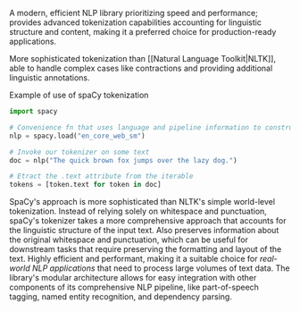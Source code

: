 A modern, efficient NLP library prioritizing speed and performance; provides advanced tokenization capabilities accounting for linguistic structure and content, making it a preferred choice for production-ready applications.

More sophisticated tokenization than [[Natural Language Toolkit|NLTK]], able to handle complex cases like contractions and providing additional linguistic annotations.

Example of use of spaCy tokenization
```python
import spacy

# Convenience fn that uses language and pipeline information to construct a Language object, loads in model data/weights, and returns it.
nlp = spacy.load("en_core_web_sm")

# Invoke our tokenizer on some text
doc = nlp("The quick brown fox jumps over the lazy dog.")

# Etract the .text attribute from the iterable 
tokens = [token.text for token in doc]
```
SpaCy's approach is more sophisticated than NLTK's simple world-level tokenization. Instead of relying solely on whitespace and punctuation, spaCy's tokenizer takes a more comprehensive approach that accounts for the linguistic structure of the input text. Also preserves information about the original whitespace and punctuation, which can be useful for downstream tasks that require preserving the formatting and layout of the text. Highly efficient and performant, making it a suitable choice for *real-world NLP applications* that need to process large volumes of text data. The library's modular architecture allows for easy integration with other components of its comprehensive NLP pipeline, like part-of-speech tagging, named entity recognition, and dependency parsing.